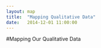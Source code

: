 ```yaml
---
layout: map
title:  "Mapping Qualitative Data"
date:   2014-12-01 11:00:00
---
```


#Mapping Our Qualitative Data

<!-- <nav id='filters' class='filter-ui'></nav> -->
<script type="text/javascript">

$(document).ready(function(){

  //Get the query variable...
  function getQueryVariable(variable)
  {
         var query = window.location.search.substring(1);
         var vars = query.split("&");
         for (var i=0;i<vars.length;i++) {
                 var pair = vars[i].split("=");
                 if(pair[0] == variable){return pair[1];}
         }
         return(false);
  }

  //http://stackoverflow.com/questions/1960473/unique-values-in-an-array
  function onlyUnique(value, index, self) { 
    return self.indexOf(value) === index
  }

  // function updateFilters(){
  //   // Create a filter interface.
  //   for (var i = 0; i < uniqueCodes.length; i++) {
  //     // Create an an input checkbox and label inside.
  //     var item = filters.appendChild(document.createElement('div'));
  //     var checkbox = item.appendChild(document.createElement('input'));
  //     var label = item.appendChild(document.createElement('label'));
  //     checkbox.type = 'checkbox';
  //     checkbox.id = uniqueCodes[i];
  //     checkbox.checked = true;
  //     // create a label to the right of the checkbox with explanatory text
  //     label.innerHTML = uniqueCodes[i];
  //     label.setAttribute('for', uniqueCodes[i]);
  //     // Whenever a person clicks on this checkbox, call the update().
  //     checkbox.addEventListener('change', drawMap);
  //     checkboxes.push(checkbox);
  //   }
  // }

  // add an OpenStreetMap tile layer
  var tiles = L.tileLayer('http://{s}.tile.osm.org/{z}/{x}/{y}.png', {
    attribution: '&copy; <a href="http://osm.org/copyright">OpenStreetMap</a> contributors'
  });

  var user = getQueryVariable("user");

  var uniqueCodes = ["Personal","Environment","Sentiment","Preparation","Movement"]
  
  // var filters = document.getElementById('filters'); //List of filters

  //The draw function
  function drawMap() {
    
    // Run through each checkbox and record whether it is checked. If it is,
    // add it to the object of types to display, otherwise do not.
    // for (var i = 0; i < checkboxes.length; i++) {
    //   if (checkboxes[i].checked) enabled.push([checkboxes[i].id]);
    // }

    //Load the GeoJSON + add to geojson layer
    $.getJSON("/Twitter-Evacuation-Patterns/assets/qual_maps/"+user+".geojson", function(data) {
      var geojson = L.geoJson(data, {
        onEachFeature: function (feature, layer) {
          layer.bindPopup(feature.properties['time'] + " : " + feature.properties.text);
          
          //Check if coding is available for this layer
          if (feature.coding != undefined){
            
            //Add these codes
            //codes.push.apply(codes, Object.keys(feature.coding) );

            for (code in uniqueCodes){
              var thisCode = (uniqueCodes[code])
              
              if (feature.coding[thisCode] != undefined){
                layer.setIcon(L.icon({
                  iconUrl: '/Twitter-Evacuation-Patterns/assets/icons/'+feature.coding[thisCode][0]+'.png',
                  iconSize: [25,25]}));
                console.log(thisCode + feature.coding[thisCode])
              }
            }
          }
        }
      });

      //Call the map
      var map = L.map("map").fitBounds(geojson.getBounds());

      //Add baselayer
      tiles.addTo(map);
      
      //Add GeoJSON
      geojson.addTo(map);

      //https://github.com/dwilhelm89/LeafletSlider
      var sliderControl = L.control.sliderControl({
        position: "topright",
        layer: geojson,
        range: true
      });

      //Make sure to add the slider to the map ;-)
      map.addControl(sliderControl);
      
      //And initialize the slider
      sliderControl.startSlider();
    });
  }
  drawMap();
});
</script>